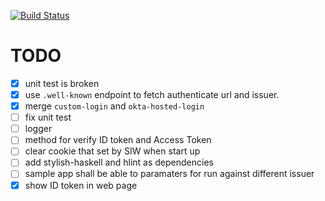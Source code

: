 [![Build Status](https://secure.travis-ci.org/freizl/haskell-okta.svg?branch=master)](https://travis-ci.com/freizl/haskell-okta)

# TODO

- [X] unit test is broken
- [X] use `.well-known` endpoint to fetch authenticate url and issuer.
- [x] merge `custom-login` and `okta-hosted-login`
- [ ] fix unit test
- [ ] logger
- [ ] method for verify ID token and Access Token
- [ ] clear cookie that set by SIW when start up
- [ ] add stylish-haskell and hlint as dependencies
- [ ] sample app shall be able to paramaters for run against different issuer
- [X] show ID token in web page
